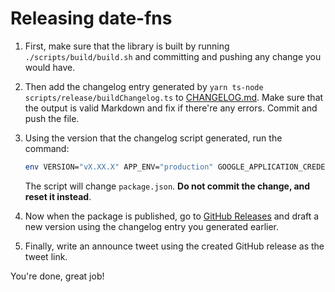 # Releasing date-fns

1. First, make sure that the library is built by running `./scripts/build/build.sh` and committing and pushing any change you would have.

2. Then add the changelog entry generated by `yarn ts-node scripts/release/buildChangelog.ts` to [CHANGELOG.md](../CHANGELOG.md). Make sure that the output is valid Markdown and fix if there're any errors. Commit and push the file.

3. Using the version that the changelog script generated, run the command:

   ```bash
   env VERSION="vX.XX.X" APP_ENV="production" GOOGLE_APPLICATION_CREDENTIALS="secrets/production/key.json" ./scripts/release/release.sh
   ```

   The script will change `package.json`. **Do not commit the change, and reset it instead**.

4. Now when the package is published, go to [GitHub Releases](https://github.com/date-fns/date-fns/releases) and draft a new version using the changelog entry you generated earlier.

5. Finally, write an announce tweet using the created GitHub release as the tweet link.

You're done, great job!
